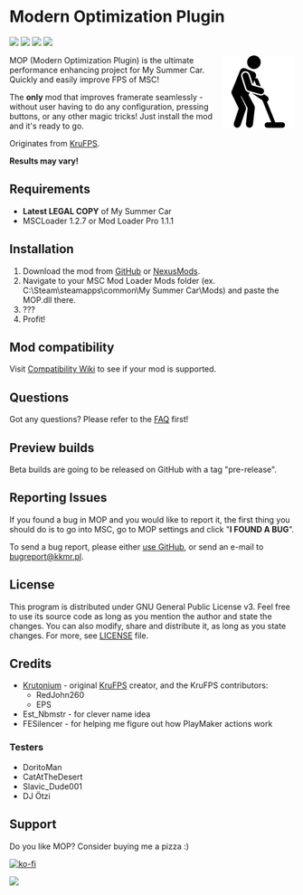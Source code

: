 # Modern Optimization Plugin

[![](https://img.shields.io/github/downloads/Athlon007/MOP/total?style=for-the-badge)](https://github.com/Athlon007/MOP/releases)
[![](https://img.shields.io/github/v/release/Athlon007/MOP?style=for-the-badge)](https://github.com/Athlon007/MOP/releases)
[![](https://img.shields.io/github/v/release/Athlon007/MOP?include_prereleases&label=Beta&style=for-the-badge)](https://github.com/Athlon007/MOP/releases)
[![](https://img.shields.io/github/license/Athlon007/MOP?style=for-the-badge)](LICENSE.md)

<img align="right" src="images/icon.png" alt="icon" width=128 />

MOP (Modern Optimization Plugin) is the ultimate performance enhancing project for My Summer Car. Quickly and easily improve FPS of MSC!

The **only** mod that improves framerate seamlessly - without user having to do any configuration, pressing buttons, or any other magic tricks! Just install the mod and it's ready to go.

Originates from [KruFPS](https://github.com/Krutonium/KruFPS).

**Results may vary!**

## Requirements

- **Latest LEGAL COPY** of My Summer Car
- MSCLoader 1.2.7 or Mod Loader Pro 1.1.1

## Installation

1. Download the mod from [GitHub](https://github.com/Athlon007/MOP/releases) or [NexusMods](https://www.nexusmods.com/mysummercar/mods/146/).
2. Navigate to your MSC Mod Loader Mods folder (ex. C:\Steam\steamapps\common\My Summer Car\Mods) and paste the MOP.dll there.
3. ???
4. Profit!

## Mod compatibility

Visit [Compatibility Wiki](http://athlon.kkmr.pl/mop/wiki/#/compatibility) to see if your mod is supported.

## Questions

Got any questions? Please refer to the [FAQ](http://athlon.kkmr.pl/mop/wiki/#/faq) first!

## Preview builds

Beta builds are going to be released on GitHub with a tag "pre-release".

## Reporting Issues

If you found a bug in MOP and you would like to report it, the first thing you should do is to go into MSC, go to MOP settings and click "**I FOUND A BUG**".

To send a bug report, please either [use GitHub](https://github.com/Athlon007/MOP/issues/new?assignees=&labels=bug&template=template-bug-report.md&title=Bug%20Report), or send an e-mail to [bugreport@kkmr.pl](mailto:bugreport@kkmr.pl).

## License

This program is distributed under GNU General Public License v3. Feel free to use its source code as long as you mention the author and state the changes. You can also modify, share and distribute it, as long as you state changes. For more, see [LICENSE](LICENSE.md) file.

## Credits

- [Krutonium](https://github.com/Krutonium) - original [KruFPS](https://github.com/Krutonium/KruFPS) creator, and the KruFPS contributors:
  - RedJohn260
  - EPS
- Est_Nbmstr - for clever name idea
- FESilencer - for helping me figure out how PlayMaker actions work

### Testers

- DoritoMan
- CatAtTheDesert
- Slavic_Dude001
- DJ Ötzi

## Support

Do you like MOP? Consider buying me a pizza :)

[![ko-fi](https://ko-fi.com/img/githubbutton_sm.svg)](https://ko-fi.com/O4O2FZ220)

[![](http://athlon.kkmr.pl/images/svg/paypal.svg)](https://www.paypal.com/donate/?hosted_button_id=8VASR9RLLS76Y)
